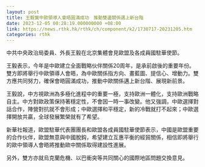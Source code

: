```yaml
---
layout: post
title: 王毅冀中歐領導人會晤圓滿成功　推動雙邊關係邁上新台階
date: 2023-12-05 00:28:19.000000000 +08:00
link: https://news.rthk.hk/rthk/ch/component/k2/1730717-20231205.htm
categories: rthk
---
```


中共中央政治局委員、外長王毅在北京集體會見歐盟及各成員國駐華使節。

王毅表示，今年是中歐建立全面戰略伙伴關係20周年，是承前啟後的重要年份。雙方即將舉行中歐領導人會晤，為中歐關係指方向、畫藍圖、提信心、增動力。雙方應共同努力，確保會晤圓滿成功，推動中歐關係邁上新台階、展現新前景。

王毅說，中方視歐洲為多極化進程中的重要一極，支持歐洲一體化，支持歐洲戰略自主。中方對歐政策保持著穩定性，不會因一時一事改變。他又強調，中歐選擇對話合作，陣營對抗就不會形成；中歐選擇和平穩定，新的冷戰就打不起來；中歐選擇開放共贏，全球發展繁榮就有了希望。

新華社報道，歐盟駐華代表團團長和歐盟各成員國駐華使節表示，中國是歐盟重要的合作伙伴，歐盟無意與中國脫鈎，希望建立互惠平衡的經貿關係，相信即將舉行的歐中領導人會晤將推動歐中關係取得建設性進展。

另外，雙方亦就烏克蘭危機、以巴衝突等共同關心的國際地區問題交換意見。
